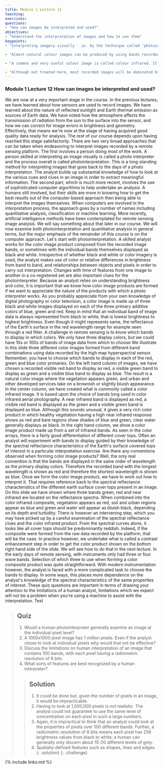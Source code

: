 ```yaml
---
title: Module 1 Lecture 12 
teaching: 
exercises: 
questions:
- "How can images be interpreted and used?"
objectives:
- "Understand the interpretation of images and how to use them"
keypoints:
- "Interpreting imagery visually - ie. by the technique called 'photointerpretation' - requires an image product to inspect. Since only three colour primaries can be used to form a display, the user has to select the best three bands for this purpose."

- "Almost-natural colour images can be produced by using bands recorded in the blue, green and red wavelength  ranges."

- "A common and very useful colour image is called colour infrared. It emulates the use of colour infrared film from the early days of remote sensing and photogrammetry.  A near infrared band is displayed as red, a red  recorded band is displayed as green and a green recorded  band is displayed as blue."

- "Although not treated here, most recorded images will be dominated by reddish hues. That can be appreciated  by looking at the spectral  reflectance cover types, in which both vegetated and bare/soil surfaces have high near infrared reflectances.  An image is usually contrast enhanced  beforehand  so that soils etc., take on a blue-green colour. See J.A,  Richards, Remote Sensing Digital Image Analysis, Springer, Berlin, 2013, p.83"
---
```



### Module 1 Lecture 12 How can images be interpreted and used?

We are now at a very important stage in the course. In the previous lectures, we have learned about how sensors are used to record images. We have learned about the nature of reflected sunlight and Earth thermal emission as sources of Earth data. We have noted how the atmosphere affects the transmission of radiation from the sun to the surface into the sensor, and how we can correct for image errors in brightness and geometry. Effectively, that means we're now at the stage of having acquired good quality data ready for analysis. The rest of our course depends upon having reached this stage satisfactorily. There are two very broad approaches that can be taken when endeavoring to interpret images recorded by a remote sensing platform. The first involves a person doing most of the work. A person skilled at interpreting an image visually is called a photo interpreter and the process overall is called photointerpretation. This is a long standing method for interpreting images that goes back to the days of a photo interpretation. The analyst builds up substantial knowledge of how to look at the various cues and clues in an image in order to extract meaningful information. The second part, which is much more recent, involves the use of sophisticated computer algorithms to help undertake an analysis. A humans still involved, but their skills are more in knowing how to get the best results out of the computer-based approach then being able to interpret the images themselves. When computers are involved in the interpretation process, the approach goes by a number of names including quantitative analysis, classification or machine learning. More recently, artificial intelligence methods have been contemplated for remote sensing image analysis. We will say something about that later in our course. We will now examine both photointerpretation and quantitative analysis in general terms, but the major emphasis of the remainder of this course is on the computer approach. Let's start with photointerpretation. A skilled analyst works for the color image product composed from the recorded image bands, or sometimes with the individual bands themselves displayed as black and white. Irrespective of whether black and white or color imagery is used, the analyst makes use of color or relative differences in brightness from band to band, and relationships between objects and pixels in order to carry out interpretation. Changes with time of features from one image to another in a co-registered set are also important clues for the photointerpreter. Because an analyst relies on understanding brightness and color, it is important that we know how color image products are formed if we want to appreciate the nature of the products with which a photo interpreter works. As you probably appreciate from your own knowledge of digital photography or color television, a color image is made up of three black and white images displayed on each of the three primary additive colors of blue, green and red. Keep in mind that an individual band of image data is always represented from black to white, that is lowest brightness to highest brightness. Even though it might represents same, the reflectance of the Earth's surface in the red wavelength range for example seen through a red filter. A challenge in remote sensing is to know which bands to display in which colors. We only have three display colors, but we could have 10s or 100s of bands of image data from which to choose We illustrate in this slide three different color images formed from different band combinations using data recorded by the high map hyperspectral sensor. Remember, you have to choose which bands to display in each of the red, green and blue color primaries. On the left hand column of images, we have chosen a recorded visible red band to display as red, a visible green band to display as green and a visible blue band to display as blue. The result is a natural color image where the vegetation appears green, and urban and other developed services take on a brownish or slightly bluish appearance. In the center column, we have created what is commonly called a color infrared image. It is based upon the choice of bands long used in color infrared aerial photography. A near infrared band is displayed as red, a visible red band is displayed as the green and a visible green band is displayed as blue. Although this sounds unusual, it gives a very rich color product in which healthy vegetation having a high near infrared response shows as red and bare regions show shades of blue and green, clear water generally displays as black. In the right hand column, we show a color image product made up from a set of infrared bands. As seen in the color arrays, there is a fairly good differentiation of different cover tops. Often an analyst will experiment with bands to display guided by their knowledge of the spectral reflectance characteristics of the Earth's surface covered tops of interest in a particular interpretation exercise. Are there any conventions observed when forming color image products? Well, the only real convention is that the bands are displayed in the same order of wavelength as the primary display colors. Therefore the recorded band with the longest wavelength is shown as red and therefore the shortest wavelength is shown as blue. Once we form the color image product, we have to work out how to interpret it. That requires reference back to the spectral reflectance characteristics of the different earth surface cover tops present in an image. On this slide we have shown where three bands green, red and near infrared are located on the reflectance spectra. When combined into the color infrared composite, vegetation appears as red, soil and urban regions appear as blue and green and water will appear as bluish black, depending on its depth and turbidity. There is however an intervening step, which you may have picked up by a careful examination of the spectral reflectance clues and the color infrared product. From the spectral curves alone, it looks like all cover tops should be predominantly reddish. Indeed, if the composite were formed from the raw data recorded by the platform, that will be the case. In practice however, we undertake what is called a contrast enhancement step in order to get the color product shown on the bottom right hand side of the slide. We will see how to do that in the next lecture. In the early days of remote sensing, with instruments only had three or four wave bands. Selection of which three to use when forming a color composite product was quite straightforward. With modern instrumentation however, the analyst is faced with a more complicated task to choose the bands to display. In some ways, this places more dependence on the analyst's knowledge of the spectral characteristics of the same properties of interest. These quiz questions are important in terms of drawing your attention to the limitations of a human analyst, limitations which we expect will not be a problem when you're using a machine to assist with the interpretation. 
Test
> ## Quiz
>
> 1. Would a human photointerpreter generally examine an image at the individual pixel level? 
> 2. A 1000x1000 pixel image has 1 million pixels.  Even if the analyst chose to look at individual pixels why would that not be effective?
> 3. Discuss the limitations on human interpretation of an image that contains 100 bands, with each pixel having a radiometric resolution of 8 bits.
> 4. What sorts of features are best recognized by a human interpreter?
>
> > ## Solution
> >
> > 1. It could be done but, given the number of pixels in an image, it would be impracticable.
> > 2. Having to look at 1,000,000 pixels is not realistic. The analyst could not guarantee to use the same level of concentration on each pixel in such a large numbers.
> > 3. Again, it is impractical to think that an analyst could look at the properties of pixels over 100 different bands.  Further, a radiometric resolution of 8 bits means each pixel has 256 brightness values from black to white; a human can generally only discern about 15-20 different levels of grey.
> > 4. Spatially-defined features such as shapes, lines and edges.
> {: .solution}
{: .challenge}

{% include links.md %}